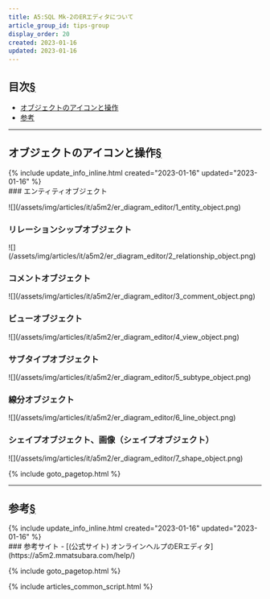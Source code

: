 ```yaml
---
title: A5:SQL Mk-2のERエディタについて
article_group_id: tips-group
display_order: 20
created: 2023-01-16
updated: 2023-01-16
---
```


## <a name="index">目次</a><a class="heading-anchor-permalink" href="#目次">§</a>

<ul id="index_ul">
<li><a href="#オブジェクトのアイコンと操作">オブジェクトのアイコンと操作</a></li>
<li><a href="#参考">参考</a></li>
</ul>

* * *
## <a name="オブジェクトのアイコンと操作">オブジェクトのアイコンと操作</a><a class="heading-anchor-permalink" href="#オブジェクトのアイコンと操作">§</a>
<div class="chapter-updated">{% include update_info_inline.html created="2023-01-16" updated="2023-01-16" %}</div>
### エンティティオブジェクト
<p class="center size-1" markdown="span">
![](/assets/img/articles/it/a5m2/er_diagram_editor/1_entity_object.png)
</p>

### リレーションシップオブジェクト
<p class="center size-1" markdown="span">
![](/assets/img/articles/it/a5m2/er_diagram_editor/2_relationship_object.png)
</p>

### コメントオブジェクト
<p class="center size-1" markdown="span">
![](/assets/img/articles/it/a5m2/er_diagram_editor/3_comment_object.png)
</p>

### ビューオブジェクト
<p class="center size-1" markdown="span">
![](/assets/img/articles/it/a5m2/er_diagram_editor/4_view_object.png)
</p>

### サブタイプオブジェクト
<p class="center size-1" markdown="span">
![](/assets/img/articles/it/a5m2/er_diagram_editor/5_subtype_object.png)
</p>

### 線分オブジェクト
<p class="center size-1" markdown="span">
![](/assets/img/articles/it/a5m2/er_diagram_editor/6_line_object.png)
</p>

### シェイプオブジェクト、画像（シェイプオブジェクト）
<p class="center size-1" markdown="span">
![](/assets/img/articles/it/a5m2/er_diagram_editor/7_shape_object.png)
</p>

{% include goto_pagetop.html %}

* * *
## <a name="参考">参考</a><a class="heading-anchor-permalink" href="#参考">§</a>
<div class="chapter-updated">{% include update_info_inline.html created="2023-01-16" updated="2023-01-16" %}</div>
### 参考サイト
- [(公式サイト) オンラインヘルプのERエディタ](https://a5m2.mmatsubara.com/help/)

{% include goto_pagetop.html %}

{% include articles_common_script.html %}

